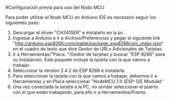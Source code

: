 #Configuración previa para uso del Nodo MCU

Para poder utilizar el Nodo MCU en Arduino IDE es necesario seguir los siguientes paso:

1. Descargar el driver "CH341SER" e instalarlo en la pc.
2. Ingresar a Arduino e ir a Archivo/Preferencias y pegar el siguiente link "http://arduino.esp8266.com/stable/package_esp8266com_index.json" 
en el cuadro de texto que dice Gestor de URLs Adicionales de Tarjetas.  
3. Ir a Herramientas/"Placa:   "/Gestor de tarjetas y buscar "ESP 8266" para su instalación. Este paquete incluye la tarjeta con la que vamos a trabajar.
4. Seleccionar la version 2.4.2 de ESP 8266 e instalarla.
5. Para seleccionar la tarjeta con la que vamos a trabajar, debemos ir a Herramientas y en Placa seleccionar "NodeMCU 1.0 (ESP-12E Module)"
6. Una vez conectada la tarjeta a la PC, no olvidar seleccionar el puerto con el que están trabajando, para ello ir a Herramientas/Puerto.


